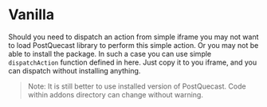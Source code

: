 # Vanilla

Should you need to dispatch an action from simple iframe you may not want to load PostQuecast library to perform this simple action.
Or you may not be able to install the package. In such a case you can use simple `dispatchAction` function defined in here.
Just copy it to you iframe, and you can dispatch without installing anything.

> Note: It is still better to use installed version of PostQuecast. Code within addons directory can change without warning.
